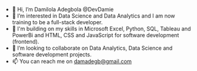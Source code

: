 - 👋 Hi, I’m Damilola Adegbola @DevDamie
- 👀 I’m interested in Data Science and Data Analytics and I am now training to be a full-stack developer.
- 🌱 I'm building on my skills in Microsoft Excel, Python, SQL, Tableau and PowerBi and HTML, CSS and JavaScript for software development (frontend).
- 💞️ I’m looking to collaborate on Data Analytics, Data Science and software development projects.
- 📫 You can reach me on damadegb@gmail.com

<!---
DevDamie/DevDamie is a ✨ special ✨ repository because its `README.md` (this file) appears on your GitHub profile.
You can click the Preview link to take a look at your changes.
--->
